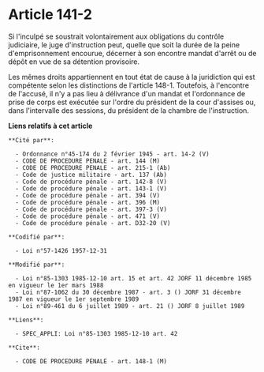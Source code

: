 # Article 141-2

Si l'inculpé se soustrait volontairement aux obligations du contrôle judiciaire, le juge d'instruction peut, quelle que soit
la durée de la peine d'emprisonnement encourue, décerner à son encontre mandat d'arrêt ou de dépôt en vue de sa détention
provisoire.

Les mêmes droits appartiennent en tout état de cause à la juridiction qui est compétente selon les distinctions de l'article
148-1. Toutefois, à l'encontre de l'accusé, il n'y a pas lieu à délivrance d'un mandat et l'ordonnance de prise de corps est
exécutée sur l'ordre du président de la cour d'assises ou, dans l'intervalle des sessions, du président de la chambre de
l'instruction.

**Liens relatifs à cet article**

	**Cité par**:

	  - Ordonnance n°45-174 du 2 février 1945 - art. 14-2 (V)
	  - CODE DE PROCEDURE PENALE - art. 144 (M)
	  - CODE DE PROCEDURE PENALE - art. 215-1 (Ab)
	  - Code de justice militaire - art. 137 (Ab)
	  - Code de procédure pénale - art. 142-8 (V)
	  - Code de procédure pénale - art. 143-1 (V)
	  - Code de procédure pénale - art. 394 (V)
	  - Code de procédure pénale - art. 396 (M)
	  - Code de procédure pénale - art. 397-3 (V)
	  - Code de procédure pénale - art. 471 (V)
	  - Code de procédure pénale - art. D32-20 (V)

	**Codifié par**:

	  - Loi n°57-1426 1957-12-31

	**Modifié par**:

	  - Loi n°85-1303 1985-12-10 art. 15 et art. 42 JORF 11 décembre 1985 en vigueur le 1er mars 1988
	  - Loi n°87-1062 du 30 décembre 1987 - art. 3 () JORF 31 décembre 1987 en vigueur le 1er septembre 1989
	  - Loi n°89-461 du 6 juillet 1989 - art. 21 () JORF 8 juillet 1989

	**Liens**:

	  - SPEC_APPLI: Loi n°85-1303 1985-12-10 art. 42

	**Cite**:

	  - CODE DE PROCEDURE PENALE - art. 148-1 (M)
